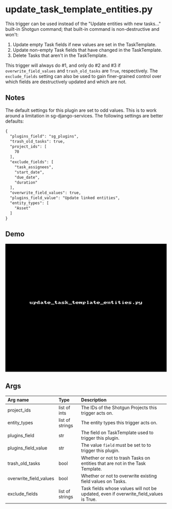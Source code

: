 # update_task_template_entities.py

This trigger can be used instead of the "Update entities with new tasks..."
built-in Shotgun command; that built-in command is non-destructive and won't:

1. Update empty Task fields if new values are set in the TaskTemplate.
2. Update non-empty Task fields that have changed in the TaskTemplate.
3. Delete Tasks that aren't in the TaskTemplate.

This trigger will always do #1, and only do #2 and #3 if `overwrite_field_values`
and `trash_old_tasks` are `True`, respectively. The `exclude_fields` setting can
also be used to gain finer-grained control over which fields are destructively
updated and which are not.

## Notes

The default settings for this plugin are set to odd values. This is to work
around a limitation in sg-django-services. The following settings are better
defaults:

```
{
  "plugins_field": "sg_plugins",
  "trash_old_tasks": true,
  "project_ids": [
    70
  ],
  "exclude_fields": [
    "task_assignees",
    "start_date",
    "due_date",
    "duration"
  ],
  "overwrite_field_values": true,
  "plugins_field_value": "Update linked entities",
  "entity_types": [
    "Asset"
  ]
}
```

## Demo

![](images/update_task_template_entities1.gif?raw=true)

## Args

| Arg name               | Type            | Description                                                                           |
| :-                     | :-              | :-                                                                                    |
| project_ids            | list of ints    | The IDs of the Shotgun Projects this trigger acts on.                                 |
| entity_types           | list of strings | The entity types this trigger acts on.                                                |
| plugins_field          | str             | The field on TaskTemplate used to trigger this plugin.                                |
| plugins_field_value    | str             | The value `field` must be set to to trigger this plugin.                              |
| trash_old_tasks        | bool            | Whether or not to trash Tasks on entities that are not in the Task Template.          |
| overwrite_field_values | bool            | Whether or not to overwrite existing field values on Tasks.                           |
| exclude_fields         | list of strings | Task fields whose values will not be updated, even if overwrite_field_values is True. |

